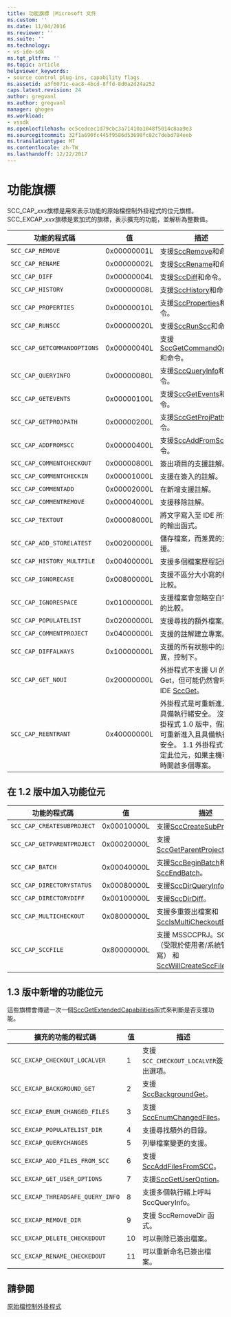 ```yaml
---
title: 功能旗標 |Microsoft 文件
ms.custom: ''
ms.date: 11/04/2016
ms.reviewer: ''
ms.suite: ''
ms.technology:
- vs-ide-sdk
ms.tgt_pltfrm: ''
ms.topic: article
helpviewer_keywords:
- source control plug-ins, capability flags
ms.assetid: a3f6071c-eac8-4bcd-8ffd-8d0a2d24a252
caps.latest.revision: 24
author: gregvanl
ms.author: gregvanl
manager: ghogen
ms.workload:
- vssdk
ms.openlocfilehash: ec5cedcec1d79cbc3a71410a1048f5014c8aa9e3
ms.sourcegitcommit: 32f1a690fc445f9586d53698fc82c7debd784eeb
ms.translationtype: MT
ms.contentlocale: zh-TW
ms.lasthandoff: 12/22/2017
---
```

# <a name="capability-flags"></a>功能旗標
SCC_CAP_*xxx*旗標是用來表示功能的原始檔控制外掛程式的位元旗標。 SCC_EXCAP_*xxx*旗標是累加式的旗標，表示擴充的功能，並解析為整數值。  
  
|功能的程式碼|值|描述|  
|---------------------|-----------|-----------------|  
|`SCC_CAP_REMOVE`|0x00000001L|支援[SccRemove](../extensibility/sccremove-function.md)和命令。|  
|`SCC_CAP_RENAME`|0x00000002L|支援[SccRename](../extensibility/sccrename-function.md)和命令。|  
|`SCC_CAP_DIFF`|0x00000004L|支援[SccDiff](../extensibility/sccdiff-function.md)和命令。|  
|`SCC_CAP_HISTORY`|0x00000008L|支援[SccHistory](../extensibility/scchistory-function.md)和命令。|  
|`SCC_CAP_PROPERTIES`|0x00000010L|支援[SccProperties](../extensibility/sccproperties-function.md)和命令。|  
|`SCC_CAP_RUNSCC`|0x00000020L|支援[SccRunScc](../extensibility/sccrunscc-function.md)和命令。|  
|`SCC_CAP_GETCOMMANDOPTIONS`|0x00000040L|支援[SccGetCommandOptions](../extensibility/sccgetcommandoptions-function.md)和命令。|  
|`SCC_CAP_QUERYINFO`|0x00000080L|支援[SccQueryInfo](../extensibility/sccqueryinfo-function.md)和命令。|  
|`SCC_CAP_GETEVENTS`|0x00000100L|支援[SccGetEvents](../extensibility/sccgetevents-function.md)和命令。|  
|`SCC_CAP_GETPROJPATH`|0x00000200L|支援[SccGetProjPath](../extensibility/sccgetprojpath-function.md)和命令。|  
|`SCC_CAP_ADDFROMSCC`|0x00000400L|支援[SccAddFromScc](../extensibility/sccaddfromscc-function.md)和命令。|  
|`SCC_CAP_COMMENTCHECKOUT`|0x00000800L|簽出項目的支援註解。|  
|`SCC_CAP_COMMENTCHECKIN`|0x00001000L|支援在簽入的註解。|  
|`SCC_CAP_COMMENTADD`|0x00002000L|在新增支援註解。|  
|`SCC_CAP_COMMENTREMOVE`|0x00004000L|支援移除註解。|  
|`SCC_CAP_TEXTOUT`|0x00008000L|將文字寫入至 IDE 所提供的輸出函式。|  
|`SCC_CAP_ADD_STORELATEST`|0x00200000L|儲存檔案，而差異的支援。|  
|`SCC_CAP_HISTORY_MULTFILE`|0x00400000L|支援多個檔案歷程記錄。|  
|`SCC_CAP_IGNORECASE`|0x00800000L|支援不區分大小寫的檔案比較。|  
|`SCC_CAP_IGNORESPACE`|0x01000000L|支援檔案會忽略空白字元的比較。|  
|`SCC_CAP_POPULATELIST`|0x02000000L|支援尋找的額外檔案。|  
|`SCC_CAP_COMMENTPROJECT`|0x04000000L|支援的註解建立專案。|  
|`SCC_CAP_DIFFALWAYS`|0x10000000L|支援的所有狀態中的差異，控制下。|  
|`SCC_CAP_GET_NOUI`|0x20000000L|外掛程式不支援 UI 的 Get，但可能仍然會呼叫 IDE [SccGet](../extensibility/sccget-function.md)。|  
|`SCC_CAP_REENTRANT`|0x40000000L|外掛程式是可重新進入及具備執行緒安全。 沒有外掛程式 1.0 版中，假設為可重新進入且具備執行緒安全。 1.1 外掛程式會設定此位元，如果主機可同時開啟多個專案。|  
  
## <a name="capability-bits-added-in-version-12"></a>在 1.2 版中加入功能位元  
  
|功能的程式碼|值|描述|  
|---------------------|-----------|-----------------|  
|`SCC_CAP_CREATESUBPROJECT`|0x00010000L|支援[SccCreateSubProject](../extensibility/scccreatesubproject-function.md)。|  
|`SCC_CAP_GETPARENTPROJECT`|0x00020000L|支援[SccGetParentProjectPath](../extensibility/sccgetparentprojectpath-function.md)。|  
|`SCC_CAP_BATCH`|0x00040000L|支援[SccBeginBatch](../extensibility/sccbeginbatch-function.md)和[SccEndBatch](../extensibility/sccendbatch-function.md)。|  
|`SCC_CAP_DIRECTORYSTATUS`|0x00080000L|支援[SccDirQueryInfo](../extensibility/sccdirqueryinfo-function.md)。|  
|`SCC_CAP_DIRECTORYDIFF`|0x00100000L|支援[SccDirDiff](../extensibility/sccdirdiff-function.md)。|  
|`SCC_CAP_MULTICHECKOUT`|0x08000000L|支援多重簽出檔案和[SccIsMultiCheckoutEnabled](../extensibility/sccismulticheckoutenabled-function.md)。|  
|`SCC_CAP_SCCFILE`|0x80000000L|支援 MSSCCPRJ。SCC 檔案 （受限於使用者/系統管理員覆寫） 和[SccWillCreateSccFile](../extensibility/sccwillcreatesccfile-function.md)。|  
  
## <a name="capability-bits-added-in-version-13"></a>1.3 版中新增的功能位元  
 這些旗標會傳遞一次一個[SccGetExtendedCapabilities](../extensibility/sccgetextendedcapabilities-function.md)函式來判斷是否支援功能。  
  
|擴充的功能的程式碼|值|描述|  
|------------------------------|-----------|-----------------|  
|`SCC_EXCAP_CHECKOUT_LOCALVER`|1|支援`SCC_CHECKOUT_LOCALVER`簽出選項。|  
|`SCC_EXCAP_BACKGROUND_GET`|2|支援[SccBackgroundGet](../extensibility/sccbackgroundget-function.md)。|  
|`SCC_EXCAP_ENUM_CHANGED_FILES`|3|支援[SccEnumChangedFiles](../extensibility/sccenumchangedfiles-function.md)。|  
|`SCC_EXCAP_POPULATELIST_DIR`|4|支援尋找額外的目錄。|  
|`SCC_EXCAP_QUERYCHANGES`|5|列舉檔案變更的支援。|  
|`SCC_EXCAP_ADD_FILES_FROM_SCC`|6|支援[SccAddFilesFromSCC](../extensibility/sccaddfilesfromscc-function.md)。|  
|`SCC_EXCAP_GET_USER_OPTIONS`|7|支援[SccGetUserOption](../extensibility/sccgetuseroption-function.md)。|  
|`SCC_EXCAP_THREADSAFE_QUERY_INFO`|8|支援多個執行緒上呼叫 SccQueryInfo。|  
|`SCC_EXCAP_REMOVE_DIR`|9|支援 SccRemoveDir 函式。|  
|`SCC_EXCAP_DELETE_CHECKEDOUT`|10|可以刪除已簽出檔案。|  
|`SCC_EXCAP_RENAME_CHECKEDOUT`|11|可以重新命名已簽出檔案。|  
  
## <a name="see-also"></a>請參閱  
 [原始檔控制外掛程式](../extensibility/source-control-plug-ins.md)